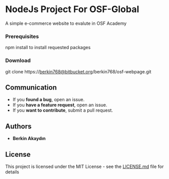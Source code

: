 # NodeJs Project For OSF-Global

A simple e-commerce website to evalute in OSF Academy

### Prerequisites

npm install to install requested packages

### Download

git clone https://berkin768@bitbucket.org/berkin768/osf-webpage.git

## Communication
- If you **found a bug**, open an issue.
- If you **have a feature request**, open an issue.
- If you **want to contribute**, submit a pull request.

## Authors

* **Berkin Akaydın**


## License

This project is licensed under the MIT License - see the [LICENSE.md](LICENSE.md) file for details